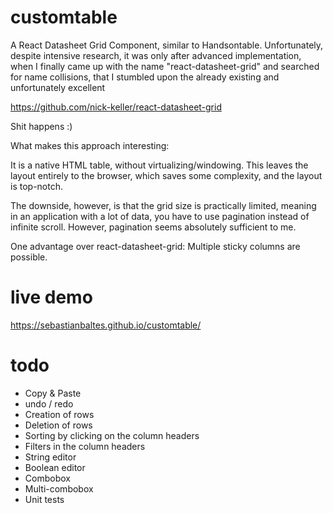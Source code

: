 # customtable

A React Datasheet Grid Component, similar to Handsontable. Unfortunately, despite intensive research, it was only after advanced implementation, when I finally came up with the name "react-datasheet-grid" and searched for name collisions, that I stumbled upon the already existing and unfortunately excellent

https://github.com/nick-keller/react-datasheet-grid

Shit happens :)

What makes this approach interesting:

It is a native HTML table, without virtualizing/windowing. This leaves the layout entirely to the browser, which saves some complexity, and the layout is top-notch.

The downside, however, is that the grid size is practically limited, meaning in an application with a lot of data, you have to use pagination instead of infinite scroll. However, pagination seems absolutely sufficient to me.

One advantage over react-datasheet-grid: Multiple sticky columns are possible.

# live demo

https://sebastianbaltes.github.io/customtable/

# todo

- Copy & Paste
- undo / redo
- Creation of rows
- Deletion of rows
- Sorting by clicking on the column headers
- Filters in the column headers
- String editor
- Boolean editor
- Combobox
- Multi-combobox
- Unit tests
